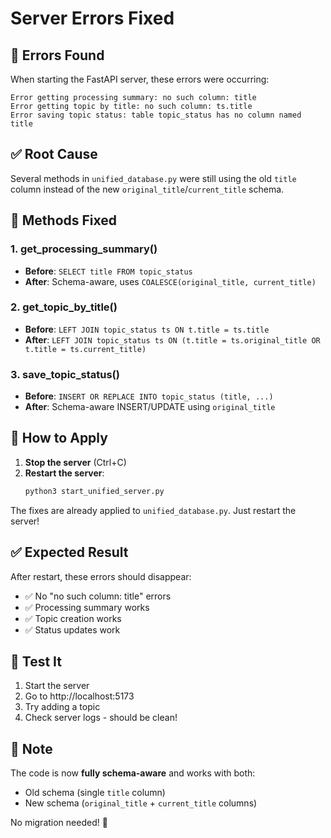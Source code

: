 # Server Errors Fixed

## 🐛 Errors Found

When starting the FastAPI server, these errors were occurring:

```
Error getting processing summary: no such column: title
Error getting topic by title: no such column: ts.title
Error saving topic status: table topic_status has no column named title
```

## ✅ Root Cause

Several methods in `unified_database.py` were still using the old `title` column instead of the new `original_title`/`current_title` schema.

## 🔧 Methods Fixed

### 1. **get_processing_summary()**
- **Before**: `SELECT title FROM topic_status`
- **After**: Schema-aware, uses `COALESCE(original_title, current_title)`

### 2. **get_topic_by_title()**
- **Before**: `LEFT JOIN topic_status ts ON t.title = ts.title`
- **After**: `LEFT JOIN topic_status ts ON (t.title = ts.original_title OR t.title = ts.current_title)`

### 3. **save_topic_status()**
- **Before**: `INSERT OR REPLACE INTO topic_status (title, ...)`
- **After**: Schema-aware INSERT/UPDATE using `original_title`

## 🚀 How to Apply

1. **Stop the server** (Ctrl+C)
2. **Restart the server**:
   ```bash
   python3 start_unified_server.py
   ```

The fixes are already applied to `unified_database.py`. Just restart the server!

## ✅ Expected Result

After restart, these errors should disappear:
- ✅ No "no such column: title" errors
- ✅ Processing summary works
- ✅ Topic creation works
- ✅ Status updates work

## 🧪 Test It

1. Start the server
2. Go to http://localhost:5173
3. Try adding a topic
4. Check server logs - should be clean!

## 📝 Note

The code is now **fully schema-aware** and works with both:
- Old schema (single `title` column)
- New schema (`original_title` + `current_title` columns)

No migration needed! 🎉
